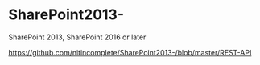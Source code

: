 # SharePoint2013-
SharePoint 2013, SharePoint 2016 or later

https://github.com/nitincomplete/SharePoint2013-/blob/master/REST-API
